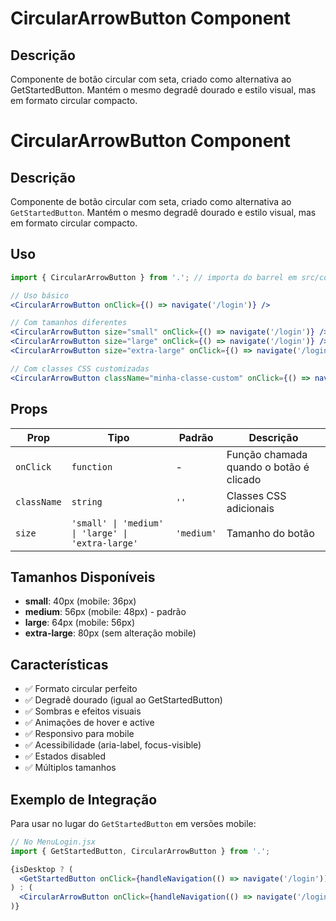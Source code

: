 # CircularArrowButton Component

## Descrição
Componente de botão circular com seta, criado como alternativa ao GetStartedButton. Mantém o mesmo degradê dourado e estilo visual, mas em formato circular compacto.

# CircularArrowButton Component

## Descrição
Componente de botão circular com seta, criado como alternativa ao `GetStartedButton`. Mantém o mesmo degradê dourado e estilo visual, mas em formato circular compacto.

## Uso

```jsx
import { CircularArrowButton } from '.'; // importa do barrel em src/components

// Uso básico
<CircularArrowButton onClick={() => navigate('/login')} />

// Com tamanhos diferentes
<CircularArrowButton size="small" onClick={() => navigate('/login')} />
<CircularArrowButton size="large" onClick={() => navigate('/login')} />
<CircularArrowButton size="extra-large" onClick={() => navigate('/login')} />

// Com classes CSS customizadas
<CircularArrowButton className="minha-classe-custom" onClick={() => navigate('/login')} />
```

## Props

| Prop | Tipo | Padrão | Descrição |
|------|------|--------|-----------|
| `onClick` | `function` | - | Função chamada quando o botão é clicado |
| `className` | `string` | `''` | Classes CSS adicionais |
| `size` | `'small' \| 'medium' \| 'large' \| 'extra-large'` | `'medium'` | Tamanho do botão |

## Tamanhos Disponíveis

- **small**: 40px (mobile: 36px)
- **medium**: 56px (mobile: 48px) - padrão
- **large**: 64px (mobile: 56px)
- **extra-large**: 80px (sem alteração mobile)

## Características

- ✅ Formato circular perfeito
- ✅ Degradê dourado (igual ao GetStartedButton)
- ✅ Sombras e efeitos visuais
- ✅ Animações de hover e active
- ✅ Responsivo para mobile
- ✅ Acessibilidade (aria-label, focus-visible)
- ✅ Estados disabled
- ✅ Múltiplos tamanhos

## Exemplo de Integração

Para usar no lugar do `GetStartedButton` em versões mobile:

```jsx
// No MenuLogin.jsx
import { GetStartedButton, CircularArrowButton } from '.';

{isDesktop ? (
  <GetStartedButton onClick={handleNavigation(() => navigate('/login'))} />
) : (
  <CircularArrowButton onClick={handleNavigation(() => navigate('/login'))} />
)}
```